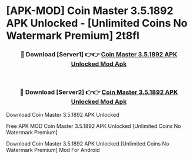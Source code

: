 # [APK-MOD] Coin Master 3.5.1892 APK Unlocked - [Unlimited Coins No Watermark Premium] 2t8fl



<div align="center">
<h3>🔴 Download [Server1] 👉👉 <a href="https://momento.my/?title=Coin_Master_3.5.1892_APK_Unlocked">Coin Master 3.5.1892 APK Unlocked Mod Apk</a></h3><br>

<h3>🔴 Download [Server2] 👉👉 <a href="https://momento.my/?title=Coin_Master_3.5.1892_APK_Unlocked">Coin Master 3.5.1892 APK Unlocked Mod Apk</a></h3>
</div>



Download Coin Master 3.5.1892 APK Unlocked 

Free APK MOD Coin Master 3.5.1892 APK Unlocked [Unlimited Coins No Watermark Premium]

Download Coin Master 3.5.1892 APK Unlocked [Unlimited Coins No Watermark Premium] Mod For Android
